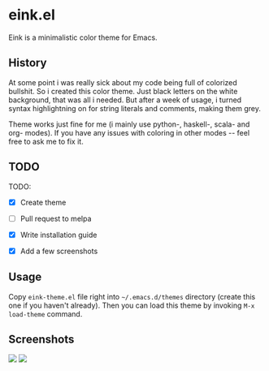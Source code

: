 eink.el
===========

Eink is a minimalistic color theme for Emacs.

History
---------

At some point i was really sick about my code being full of colorized bullshit.
So i created this color theme. Just black letters on the white background, that was all i needed. But after a week of usage, i turned syntax highlightning on for string literals and comments, making them grey.

Theme works just fine for me (i mainly use python-, haskell-, scala- and org- modes). If you have any issues with coloring in other modes -- feel free to ask me to fix it.

TODO
------

TODO:
* [X] Create theme
* [ ] Pull request to melpa
* [X] Write installation guide
* [X] Add a few screenshots


Usage
--------------

Copy `eink-theme.el` file right into `~/.emacs.d/themes` directory (create this one if you haven't already).
Then you can load this theme by invoking `M-x load-theme` command.


Screenshots
---------------

![](https://raw.github.com/dmand/eink.el/master/screens/screen-python.png)
![](https://raw.github.com/dmand/eink.el/master/screens/screen-c.png)
